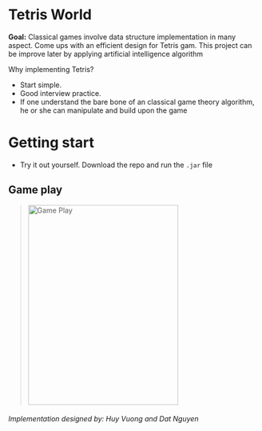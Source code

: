 # Tetris World
**Goal:** Classical games involve data structure implementation in many aspect. Come ups with an efficient design for Tetris gam. This project can be improve later by applying artificial intelligence algorithm

Why implementing Tetris?
- Start simple.
- Good interview practice.
- If one understand the bare bone of an classical game theory algorithm, he or she can manipulate and build upon the game

# Getting start
- Try it out yourself. Download the repo and run the `.jar` file


## Game play 
> <img src="https://github.com/datduyng/tetris-world/blob/master/img/game-play-test-1.PNG" alt="Game Play" height="400" width="300" align="middle">


###### Implementation designed by: Huy Vuong and Dat Nguyen
